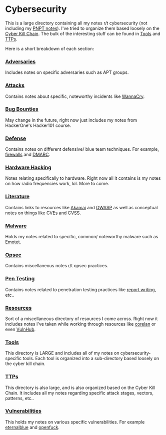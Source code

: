 # Cybersecurity
This is a large directory containing all my notes r/t cybersecurity (not including my [PNPT notes](https://github.com/TrshPuppy/PNPT-study-guide)). I've tried to organize them based loosely on the [Cyber Kill Chain](/cybersecurity/TTPs/cyber-kill-chain.md). The bulk of the interesting stuff can be found in [Tools](/cybersecurity/tools) and [TTPs](/cybersecurity/TTPs).

Here is a short breakdown of each section:
### [Adversaries](/cybersecurity/adversaries)
Includes notes on specific adversaries such as APT groups.
### [Attacks](/cybersecurity/attacks)
Contains notes about specific, noteworthy incidents like [WannaCry](/cybersecurity/attacks/wannacry.md).
### [Bug Bounties](/cybersecurity/bug-bounties)
May change in the future, right now just includes my notes from HackerOne's Hacker101 course.
### [Defense](/cybersecurity/defense)
Contains notes on different defensive/ blue team techniques. For example, [firewalls](/cybersecurity/defense/firewalls.md) and [DMARC](/cybersecurity/defense/DMARC.md).
### [Hardware Hacking](/cybersecurity/hardware-hacking)
Notes relating specifically to hardware. Right now all it contains is my notes on how radio frequencies work, lol. More to come.
### [Literature](/cybsersecurity/literature)
Contains links to resources like [Akamai](/cybersecurity/literature/Akamai.md) and [OWASP](/cybersecurity/literature/OWASP.md) as well as conceptual notes on things like [CVEs](/cybersecurity/literature/CVEs.md) and [CVSS](/cybersecurity/literature/CVSS.md).
### [Malware](/cybersecurity/malware)
Holds my notes related to specific, common/ noteworthy malware such as [Emotet](/cybersecurity/malware/emotet.md).
### [Opsec](/cybersecurity/opsec)
Contains miscellaneous notes r/t opsec practices.
### [Pen Testing](/cybersecurity/pen-testing)
Contains notes related to penetration testing practices like [report writing](/cybersecurity/pen-testing/report-writing.md), etc..
### [Resources](/cybersecurity/resources)
Sort of a miscellaneous directory of resources I come across. Right now it includes notes I've taken while working through resources like [corelan](/cybersecurity/resources/corelan) or even [VulnHub](/cybersecurity/resources/vulnhub.md).
### [Tools](/cybersecurity/tools)
This directory is LARGE and includes all of my notes on cybersecurity-specific tools. Each tool is organized into a sub-directory based loosely on the cyber kill chain.
### [TTPs](/cybersecurity/TTPs)
This directory is also large, and is also organized based on the Cyber Kill Chain. It includes all my notes regarding specific attack stages, vectors, patterns, etc..
### [Vulnerabilities](/cybersecurity/vulnerabilities)
This holds my notes on various specific vulnerabilities. For example [eternalblue](/cybersecurity/vulnerabilities/eternalblue.md) and [openfuck](/cybersecurity/vulnerabilities/openfuck.md).
